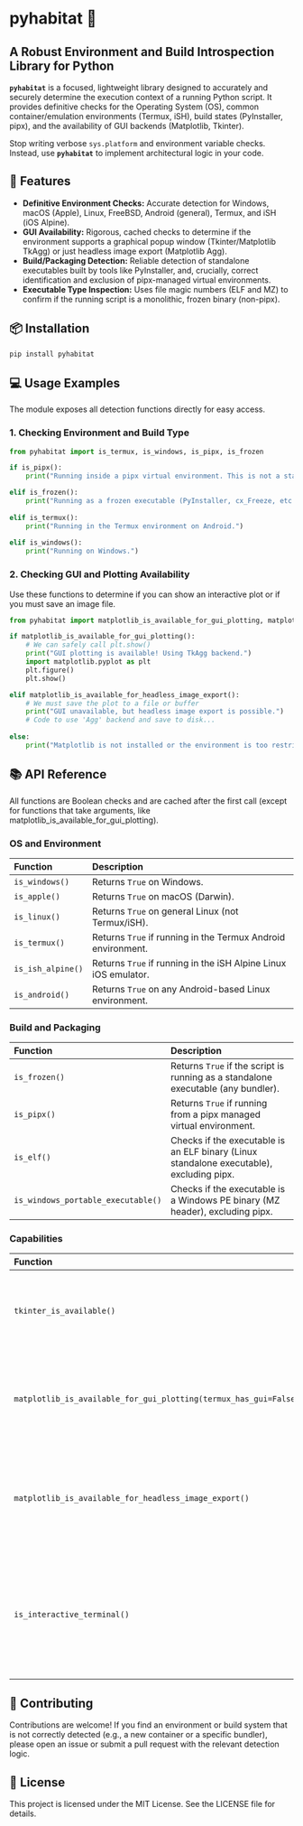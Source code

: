 # pyhabitat 🧭

## A Robust Environment and Build Introspection Library for Python

**`pyhabitat`** is a focused, lightweight library designed to accurately and securely determine the execution context of a running Python script. It provides definitive checks for the Operating System (OS), common container/emulation environments (Termux, iSH), build states (PyInstaller, pipx), and the availability of GUI backends (Matplotlib, Tkinter).

Stop writing verbose `sys.platform` and environment variable checks. Instead, use **`pyhabitat`** to implement architectural logic in your code.

## 🚀 Features

  * **Definitive Environment Checks:** Accurate detection for Windows, macOS (Apple), Linux, FreeBSD, Android (general), Termux, and iSH (iOS Alpine).
  * **GUI Availability:** Rigorous, cached checks to determine if the environment supports a graphical popup window (Tkinter/Matplotlib TkAgg) or just headless image export (Matplotlib Agg).
  * **Build/Packaging Detection:** Reliable detection of standalone executables built by tools like PyInstaller, and, crucially, correct identification and exclusion of pipx-managed virtual environments.
  * **Executable Type Inspection:** Uses file magic numbers (ELF and MZ) to confirm if the running script is a monolithic, frozen binary (non-pipx).

## 📦 Installation

```bash
pip install pyhabitat
```

## 💻 Usage Examples

The module exposes all detection functions directly for easy access.

### 1\. Checking Environment and Build Type

```python
from pyhabitat import is_termux, is_windows, is_pipx, is_frozen

if is_pipx():
    print("Running inside a pipx virtual environment. This is not a standalone binary.")

elif is_frozen():
    print("Running as a frozen executable (PyInstaller, cx_Freeze, etc.).")
    
elif is_termux(): 
    print("Running in the Termux environment on Android.")
    
elif is_windows():
    print("Running on Windows.")
```

### 2\. Checking GUI and Plotting Availability

Use these functions to determine if you can show an interactive plot or if you must save an image file.

```python
from pyhabitat import matplotlib_is_available_for_gui_plotting, matplotlib_is_available_for_headless_image_export

if matplotlib_is_available_for_gui_plotting():
    # We can safely call plt.show()
    print("GUI plotting is available! Using TkAgg backend.")
    import matplotlib.pyplot as plt
    plt.figure()
    plt.show()

elif matplotlib_is_available_for_headless_image_export():
    # We must save the plot to a file or buffer
    print("GUI unavailable, but headless image export is possible.")
    # Code to use 'Agg' backend and save to disk...
    
else:
    print("Matplotlib is not installed or the environment is too restrictive for plotting.")
```

## 📚 API Reference

All functions are Boolean checks and are cached after the first call (except for functions that take arguments, like matplotlib\_is\_available\_for\_gui\_plotting).

### OS and Environment

| Function | Description |
| :--- | :--- |
| `is_windows()` | Returns `True` on Windows. |
| `is_apple()` | Returns `True` on macOS (Darwin). |
| `is_linux()` | Returns `True` on general Linux (not Termux/iSH). |
| `is_termux()` | Returns `True` if running in the Termux Android environment. |
| `is_ish_alpine()` | Returns `True` if running in the iSH Alpine Linux iOS emulator. |
| `is_android()` | Returns `True` on any Android-based Linux environment. |

### Build and Packaging

| Function | Description |
| :--- | :--- |
| `is_frozen()` | Returns `True` if the script is running as a standalone executable (any bundler). |
| `is_pipx()` | Returns `True` if running from a pipx managed virtual environment. |
| `is_elf()` | Checks if the executable is an ELF binary (Linux standalone executable), excluding pipx. |
| `is_windows_portable_executable()` | Checks if the executable is a Windows PE binary (MZ header), excluding pipx. |

### Capabilities

| Function | Description |
| :--- | :--- |
| `tkinter_is_available()` | Checks if Tkinter is imported and can successfully create a window. |
| `matplotlib_is_available_for_gui_plotting(termux_has_gui=False)` | Checks for Matplotlib and its TkAgg backend, required for interactive plotting. |
| `matplotlib_is_available_for_headless_image_export()` | Checks for Matplotlib and its Agg backend, required for saving images without a GUI. |
| `is_interactive_terminal()` | Checks if standard input and output streams are connected to a TTY (allows safe use of interactive prompts). |

## 🤝 Contributing

Contributions are welcome\! If you find an environment or build system that is not correctly detected (e.g., a new container or a specific bundler), please open an issue or submit a pull request with the relevant detection logic.

## 📄 License

This project is licensed under the MIT License. See the LICENSE file for details.